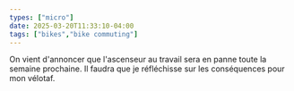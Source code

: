 ```yaml
---
types: ["micro"]
date: 2025-03-20T11:33:10-04:00
tags: ["bikes","bike commuting"]
---
```

On vient d'annoncer que l'ascenseur au travail sera en panne toute la semaine prochaine. Il faudra que je réfléchisse sur les conséquences pour mon vélotaf.
